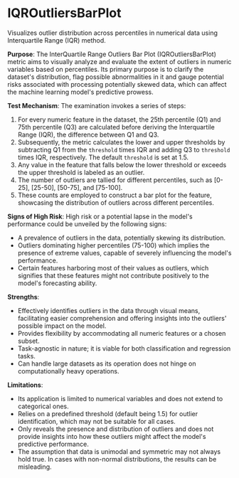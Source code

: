 # IQROutliersBarPlot

Visualizes outlier distribution across percentiles in numerical data using Interquartile Range (IQR) method.

**Purpose**: The InterQuartile Range Outliers Bar Plot (IQROutliersBarPlot) metric aims to visually analyze and
evaluate the extent of outliers in numeric variables based on percentiles. Its primary purpose is to clarify the
dataset's distribution, flag possible abnormalities in it and gauge potential risks associated with processing
potentially skewed data, which can affect the machine learning model's predictive prowess.

**Test Mechanism**: The examination invokes a series of steps:

1. For every numeric feature in the dataset, the 25th percentile (Q1) and 75th percentile (Q3) are calculated
before deriving the Interquartile Range (IQR), the difference between Q1 and Q3.
2. Subsequently, the metric calculates the lower and upper thresholds by subtracting Q1 from the `threshold` times
IQR and adding Q3 to `threshold` times IQR, respectively. The default `threshold` is set at 1.5.
3. Any value in the feature that falls below the lower threshold or exceeds the upper threshold is labeled as an
outlier.
4. The number of outliers are tallied for different percentiles, such as [0-25], [25-50], [50-75], and [75-100].
5. These counts are employed to construct a bar plot for the feature, showcasing the distribution of outliers
across different percentiles.

**Signs of High Risk**: High risk or a potential lapse in the model's performance could be unveiled by the
following signs:

- A prevalence of outliers in the data, potentially skewing its distribution.
- Outliers dominating higher percentiles (75-100) which implies the presence of extreme values, capable of severely
influencing the model's performance.
- Certain features harboring most of their values as outliers, which signifies that these features might not
contribute positively to the model's forecasting ability.

**Strengths**:

- Effectively identifies outliers in the data through visual means, facilitating easier comprehension and offering
insights into the outliers' possible impact on the model.
- Provides flexibility by accommodating all numeric features or a chosen subset.
- Task-agnostic in nature; it is viable for both classification and regression tasks.
- Can handle large datasets as its operation does not hinge on computationally heavy operations.

**Limitations**:

- Its application is limited to numerical variables and does not extend to categorical ones.
- Relies on a predefined threshold (default being 1.5) for outlier identification, which may not be suitable for
all cases.
- Only reveals the presence and distribution of outliers and does not provide insights into how these outliers
might affect the model's predictive performance.
- The assumption that data is unimodal and symmetric may not always hold true. In cases with non-normal
distributions, the results can be misleading.